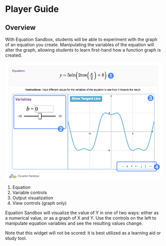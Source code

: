 # Player Guide #

## Overview ##

With Equation Sandbox, students will be able to experiment with the graph of an equation you create. Manipulating the variables of the equation will alter the graph, allowing students to learn first-hand how a function graph is created.

!["Equation Sandbox Player"](assets/play_widget_eq_sandbox.png "Equation Sandbox Player")

1. Equation
2. Variable controls
3. Output visualization
4. View controls (graph only)

Equation Sandbox will visualize the value of Y in one of two ways: either as a numerical value, or as a graph of X and Y. Use the controls on the left to manipulate equation variables and see the resulting values change.

Note that this widget will not be scored: it is best utilized as a learning aid or study tool.